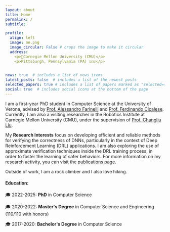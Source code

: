 ```yaml
---
layout: about
title: Home
permalink: /
subtitle: 

profile:
  align: left
  image: me.png
  image_circular: False # crops the image to make it circular
  address: 
    <p>📍Carnegie Mellon University (CMU)</p>
    <p>Pittsburgh, Pennsylvania (PA) 🇺🇸</p>
    

news: true  # includes a list of news items
latest_posts: false  # includes a list of the newest posts
selected_papers: true # includes a list of papers marked as "selected={true}"
social: true  # includes social icons at the bottom of the page
---
```


I am a first-year PhD student in Computer Science at the University of Verona, advised by [Prof. Alessandro Farinelli](http://profs.sci.univr.it/~farinelli/) and [Prof. Ferdinando Cicalese](http://profs.scienze.univr.it/~cicalese/). Currently, I am also a visiting researcher in the Robotics Institute at Carnegie Mellon University (CMU), under the supervision of [Prof. Changliu Liu](http://www.cs.cmu.edu/~cliu6/).


My **Research Interests** focus on developing efficient and reliable methods for verifying the correctness of DNNs, particularly in the context of Deep Reinforcement Learning (DRL) applications. I am also exploring the use of approximate verification techniques inside the DRL training process, in order to foster the learning of safer behaviors.
For more information on my research activity, you can visit the [publications page](https://lmarza.github.io/publications/).

Outside of work, I am a rock climber and I also love hiking. 

#### Education:

  🎓 2022-2025: **PhD** in Computer Science

  🎓 2020-2022: **Master's Degree** in Computer Science and Engineering (110/110 with honors)

  🎓 2017-2020: **Bachelor's Degree** in Computer Science
